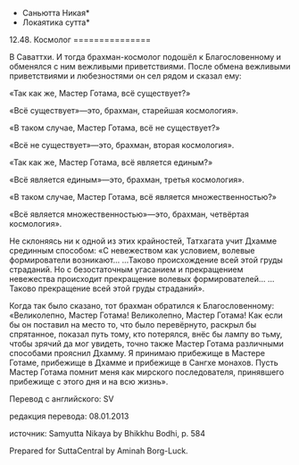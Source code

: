 * Саньютта Никая*
* Локаятика сутта*

12\.48\. Космолог
\=\=\=\=\=\=\=\=\=\=\=\=\=\=\=

В Саваттхи\. И тогда брахман\-космолог подошёл к Благословенному и обменялся с ним вежливыми приветствиями\. После обмена вежливыми приветствиями и любезностями он сел рядом и сказал ему:

«Так как же, Мастер Готама, всё существует?»

«Всё существует»—это, брахман, старейшая космология»\.

«В таком случае, Мастер Готама, всё не существует?»

«Всё не существует»—это, брахман, вторая космология»\.

«Так как же, Мастер Готама, всё является единым?»

«Всё является единым»—это, брахман, третья космология»\.

«В таком случае, Мастер Готама, всё является множественностью?»

«Всё является множественностью»—это, брахман, четвёртая космология»\.

Не склоняясь ни к одной из этих крайностей, Татхагата учит Дхамме срединным способом: «С невежеством как условием, волевые формирователи возникают… …Таково происхождение всей этой груды страданий\. Но с безостаточным угасанием и прекращением невежества происходит прекращение волевых формирователей… …Таково прекращение всей этой груды страданий»\.

Когда так было сказано, тот брахман обратился к Благословенному: «Великолепно, Мастер Готама\! Великолепно, Мастер Готама\! Как если бы он поставил на место то, что было перевёрнуто, раскрыл бы спрятанное, показал путь тому, кто потерялся, внёс бы лампу во тьму, чтобы зрячий да мог увидеть, точно также Мастер Готама различными способами прояснил Дхамму\. Я принимаю прибежище в Мастере Готаме, прибежище в Дхамме и прибежище в Сангхе монахов\. Пусть Мастер Готама помнит меня как мирского последователя, принявшего прибежище с этого дня и на всю жизнь»\.

Перевод с английского: SV

редакция перевода: 08\.01\.2013

источник: Samyutta Nikaya by Bhikkhu Bodhi, p\. 584

Prepared for SuttaCentral by Aminah Borg\-Luck\.